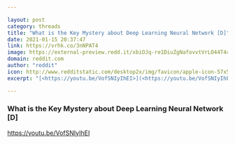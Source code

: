 ```yaml
---

layout: post
category: threads
title: "What is the Key Mystery about Deep Learning Neural Network [D]"
date: 2021-01-15 20:37:47
link: https://vrhk.co/3nNPAT4
image: https://external-preview.redd.it/xbiOJq-re1DiuZgNafovvtVrLO44T4chzm8WmtT69-Y.jpg?width=480&height=251.308900524&auto=webp&crop=480:251.308900524,smart&s=b8db28d830ef7bccddaacb444eba63a34007ea12
domain: reddit.com
author: "reddit"
icon: http://www.redditstatic.com/desktop2x/img/favicon/apple-icon-57x57.png
excerpt: "[<https://youtu.be/VofSNIyIhEI>](<https://youtu.be/VofSNIyIhEI>)"

---
```


### What is the Key Mystery about Deep Learning Neural Network [D]

[<https://youtu.be/VofSNIyIhEI>](<https://youtu.be/VofSNIyIhEI>)